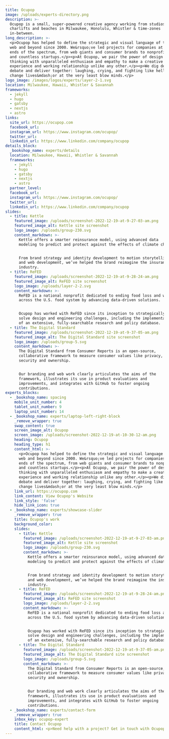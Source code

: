 ```yaml
---
title: Ocupop
image: /uploads/experts-directory.png
description: >-
  Ocupop is a small, super-powered creative agency working from studios, sofas,
  charlifts and beaches in Milwaukee, Honolulu, Whistler & time-zones
  in-between.
long_description: >-
  <p>Ocupop has helped to define the strategic and visual language of the
  web and beyond since 2000. We&rsquo;ve led projects for companies at all
  ends of the spectrum, from web giants and consumer brands to nonprofits
  and countless startups.</p><p>At Ocupop, we pair the power of design
  thinking with unparalleled enthusiasm and empathy to make a creative
  experience and working relationship unlike any other.</p><p>We dig deep,
  debate and deliver together: laughing, crying, and fighting like hell to
  change lives&mdash;or at the very least blow minds.</p>
logo_image: /images/logos/experts/layer-2-1.svg
location: Milwaukee, Hawaii, Whistler & Savannah
frameworks:
  - jekyll
  - hugo
  - gatsby
  - nextjs
  - astro
links:
  site_url: https://ocupop.com
  facebook_url:
  instagram_url: https://www.instagram.com/ocupop/
  twitter_url:
  linkedin_url: https://www.linkedin.com/company/ocupop
details_block:
  _bookshop_name: experts/details
  location: Milwaukee, Hawaii, Whistler & Savannah
  frameworks:
    - jekyll
    - hugo
    - gatsby
    - nextjs
    - astro
  partner_level:
  facebook_url:
  instagram_url: https://www.instagram.com/ocupop/
  twitter_url:
  linkedin_url: https://www.linkedin.com/company/ocupop
slides:
  - title: Kettle
    featured_image: /uploads/screenshot-2022-12-19-at-9-27-03-am.png
    featured_image_alt: Kettle site screenshot
    logo_image: /uploads/group-230.svg
    content_markdown: >-
      Kettle offers a smarter reinsurance model, using advanced data
      modeling to predict and protect against the effects of climate change.


      From brand strategy and identity development to motion storytelling
      and web development, we’ve helped the brand reimagine the insurance
      industry.
  - title: ReFED
    featured_image: /uploads/screenshot-2022-12-19-at-9-28-24-am.png
    featured_image_alt: ReFED site screenshot
    logo_image: /uploads/layer-2-2.svg
    content_markdown: >-
      ReFED is a national nonprofit dedicated to ending food loss and waste
      across the U.S. food system by advancing data-driven solutions.


      Ocupop has worked with ReFED since its inception to strategically
      solve design and engineering challenges, including the implementation
      of an extensive, fully-searchable research and policy database.
  - title: The Digital Standard
    featured_image: /uploads/screenshot-2022-12-19-at-9-37-05-am.png
    featured_image_alt: The Digital Standard site screenshot
    logo_image: /uploads/group-5.svg
    content_markdown: >-
      The Digital Standard from Consumer Reports is an open-source,
      collaborative framework to measure consumer values like privacy,
      security and ownership.


      Our branding and web work clearly articulates the aims of the
      framework, illustrates its use in product evaluations and
      improvements, and integrates with GitHub to foster ongoing
      contributions.
experts_blocks:
  - _bookshop_name: spacing
    mobile_unit_number: 4
    tablet_unit_number: 9
    laptop_unit_number: 14
  - _bookshop_name: experts/laptop-left-right-block
    _remove_wrapper: true
    swap_content: true
    screen_image_alt: Ocupop
    screen_image: /uploads/screenshot-2022-12-19-at-10-30-12-am.png
    heading: Ocupop
    heading_type: h1
    content_html: >-
      <p>Ocupop has helped to define the strategic and visual language of the
      web and beyond since 2000. We&rsquo;ve led projects for companies at all
      ends of the spectrum, from web giants and consumer brands to nonprofits
      and countless startups.</p><p>At Ocupop, we pair the power of design
      thinking with unparalleled enthusiasm and empathy to make a creative
      experience and working relationship unlike any other.</p><p>We dig deep,
      debate and deliver together: laughing, crying, and fighting like hell to
      change lives&mdash;or at the very least blow minds.</p>
    link_url: https://ocupop.com
    link_content: View Ocupop's Website
    link_style: 'false'
    hide_link_icon: true
  - _bookshop_name: experts/showcase-slider
    _remove_wrapper: true
    title: Ocupop's work
    background_color:
    slides:
      - title: Kettle
        featured_image: /uploads/screenshot-2022-12-19-at-9-27-03-am.png
        featured_image_alt: Kettle site screenshot
        logo_image: /uploads/group-230.svg
        content_markdown: >-
          Kettle offers a smarter reinsurance model, using advanced data
          modeling to predict and protect against the effects of climate change.


          From brand strategy and identity development to motion storytelling
          and web development, we’ve helped the brand reimagine the insurance
          industry.
      - title: ReFED
        featured_image: /uploads/screenshot-2022-12-19-at-9-28-24-am.png
        featured_image_alt: ReFED site screenshot
        logo_image: /uploads/layer-2-2.svg
        content_markdown: >-
          ReFED is a national nonprofit dedicated to ending food loss and waste
          across the U.S. food system by advancing data-driven solutions.


          Ocupop has worked with ReFED since its inception to strategically
          solve design and engineering challenges, including the implementation
          of an extensive, fully-searchable research and policy database.
      - title: The Digital Standard
        featured_image: /uploads/screenshot-2022-12-19-at-9-37-05-am.png
        featured_image_alt: The Digital Standard site screenshot
        logo_image: /uploads/group-5.svg
        content_markdown: >-
          The Digital Standard from Consumer Reports is an open-source,
          collaborative framework to measure consumer values like privacy,
          security and ownership.


          Our branding and web work clearly articulates the aims of the
          framework, illustrates its use in product evaluations and
          improvements, and integrates with GitHub to foster ongoing
          contributions.
  - _bookshop_name: experts/contact-form
    _remove_wrapper: true
    inbox_key: ocupop-expert
    title: Contact Ocupop
    content_html: <p>Need help with a project? Get in touch with Ocupop.&nbsp;</p>
---
```

